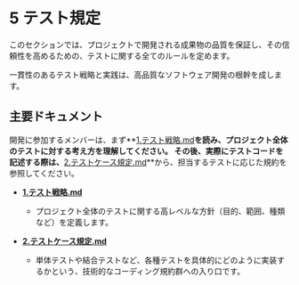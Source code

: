 # 5 テスト規定

このセクションでは、プロジェクトで開発される成果物の品質を保証し、その信頼性を高めるための、テストに関する全てのルールを定めます。

一貫性のあるテスト戦略と実践は、高品質なソフトウェア開発の根幹を成します。

## 主要ドキュメント

開発に参加するメンバーは、まず**[1.テスト戦略.md](./01_テスト戦略.md)**を読み、プロジェクト全体のテストに対する考え方を理解してください。
その後、実際にテストコードを記述する際は、**[2.テストケース規定.md](./02_00_テストケース規定.md)**から、担当するテストに応じた規約を参照してください。

- **[1.テスト戦略.md](./01_テスト戦略.md)**
  - プロジェクト全体のテストに関する高レベルな方針（目的、範囲、種類など）を定義します。

- **[2.テストケース規定.md](./02_00_テストケース規定.md)**
  - 単体テストや結合テストなど、各種テストを具体的にどのように実装するかという、技術的なコーディング規約群への入り口です。
